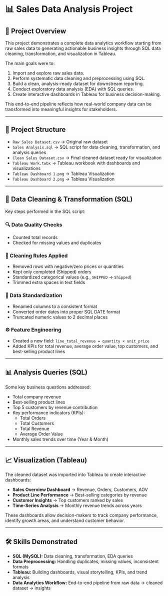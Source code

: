 # 📊 Sales Data Analysis Project

## 📌 Project Overview
This project demonstrates a complete data analytics workflow starting from raw sales data to generating actionable business insights through SQL data cleaning, transformation, and visualization in Tableau.  

The main goals were to:  
1. Import and explore raw sales data.  
2. Perform systematic data cleaning and preprocessing using SQL.  
3. Build a clean, analysis-ready dataset for downstream reporting.  
4. Conduct exploratory data analysis (EDA) with SQL queries.  
5. Create interactive dashboards in Tableau for business decision-making.  

This end-to-end pipeline reflects how real-world company data can be transformed into meaningful insights for stakeholders.  

---

## 📂 Project Structure
- `Raw Sales Dataset.csv` → Original raw dataset  
- `Sales Analysis.sql` → SQL script for data cleaning, transformation, and analysis queries  
- `Clean Sales Dataset.csv` → Final cleaned dataset ready for visualization  
- `Tableau Work.twbx` → Tableau workbook with dashboards and visualizations  
- `Tableau Dashboard 1.png` → Tableau Visualization
- `Tableau Dashboard 2.png` → Tableau Visualization
---

## 🧹 Data Cleaning & Transformation (SQL)
Key steps performed in the SQL script:  

### 🔍 Data Quality Checks  
- Counted total records  
- Checked for missing values and duplicates  

### 🧼 Cleaning Rules Applied  
- Removed rows with negative/zero prices or quantities  
- Kept only completed (Shipped) orders  
- Standardized categorical values (e.g., `SHIPPED` → `Shipped`)  
- Trimmed extra spaces in text fields  

### 📏 Data Standardization  
- Renamed columns to a consistent format  
- Converted order dates into proper SQL DATE format  
- Truncated numeric values to 2 decimal places  

### ⚙️ Feature Engineering  
- Created a new field: `line_total_revenue = quantity × unit_price`  
- Added KPIs for total revenue, average order value, top customers, and best-selling product lines  

---

## 📊 Analysis Queries (SQL)
Some key business questions addressed:  
- Total company revenue  
- Best-selling product lines  
- Top 5 customers by revenue contribution  
- Key performance indicators (KPIs):  
  - Total Orders  
  - Total Customers  
  - Total Revenue  
  - Average Order Value  
- Monthly sales trends over time (Year & Month)  

---

## 📈 Visualization (Tableau)
The cleaned dataset was imported into Tableau to create interactive dashboards:  
- **Sales Overview Dashboard** → Revenue, Orders, Customers, AOV  
- **Product Line Performance** → Best-selling categories by revenue  
- **Customer Insights** → Top customers ranked by sales  
- **Time-Series Analysis** → Monthly revenue trends across years  

These dashboards allow decision-makers to track company performance, identify growth areas, and understand customer behavior.  

---

## 🛠 Skills Demonstrated
- **SQL (MySQL):** Data cleaning, transformation, EDA queries  
- **Data Preprocessing:** Handling duplicates, missing values, inconsistent formats  
- **Tableau:** Building dashboards, visual storytelling, KPIs, and trend analysis  
- **Data Analytics Workflow:** End-to-end pipeline from raw data → cleaned dataset → insights  

